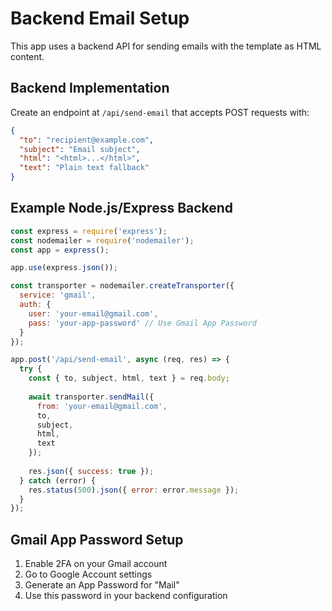 # Backend Email Setup

This app uses a backend API for sending emails with the template as HTML content.

## Backend Implementation

Create an endpoint at `/api/send-email` that accepts POST requests with:

```json
{
  "to": "recipient@example.com",
  "subject": "Email subject",
  "html": "<html>...</html>",
  "text": "Plain text fallback"
}
```

## Example Node.js/Express Backend

```javascript
const express = require('express');
const nodemailer = require('nodemailer');
const app = express();

app.use(express.json());

const transporter = nodemailer.createTransporter({
  service: 'gmail',
  auth: {
    user: 'your-email@gmail.com',
    pass: 'your-app-password' // Use Gmail App Password
  }
});

app.post('/api/send-email', async (req, res) => {
  try {
    const { to, subject, html, text } = req.body;
    
    await transporter.sendMail({
      from: 'your-email@gmail.com',
      to,
      subject,
      html,
      text
    });
    
    res.json({ success: true });
  } catch (error) {
    res.status(500).json({ error: error.message });
  }
});
```

## Gmail App Password Setup

1. Enable 2FA on your Gmail account
2. Go to Google Account settings
3. Generate an App Password for "Mail"
4. Use this password in your backend configuration